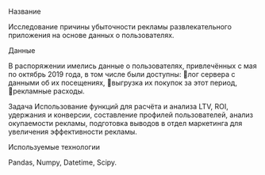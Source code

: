 Название

Исследование причины убыточности рекламы развлекательного приложения на основе данных о пользователях. 

Данные

В распоряжении имелись данные о пользователях, привлечённых с мая по октябрь 2019 года, в том числе были доступны: 
лог сервера с данными об их посещениях,
выгрузка их покупок за этот период,
рекламные расходы.

Задача
Использование функций для расчёта и анализа LTV, ROI, удержания и конверсии, составление профилей пользователей, анализ окупаемости рекламы, подготовка выводов в отдел маркетинга для увеличения эффективности рекламы.
 
Используемые технологии

Pandas, Numpy, Datetime, Scipy.